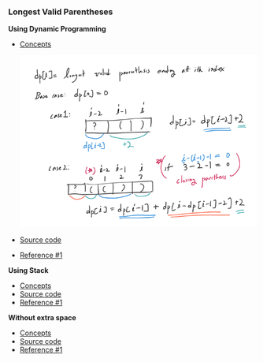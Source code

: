 ### Longest Valid Parentheses
**Using Dynamic Programming**
- [Concepts](images/)

    ![concept](images/DP.png)
- [Source code](source/)
- [Reference #1]()

**Using Stack**
- [Concepts](images/)
- [Source code](source/)
- [Reference #1]()

**Without extra space**
- [Concepts](images/)
- [Source code](source/)
- [Reference #1]()